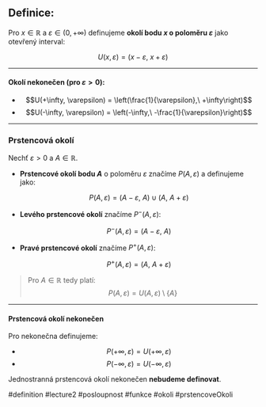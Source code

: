 ## Definice: 
Pro $x \in \mathbb{R}$ a $\varepsilon \in (0, +\infty)$ definujeme **okolí bodu $x$ o poloměru $\varepsilon$** jako otevřený interval:

$$
U(x, \varepsilon) = (x - \varepsilon,\ x + \varepsilon)
$$

---

#### Okolí nekonečen (pro $\varepsilon > 0$):

- $$U(+\infty, \varepsilon) = \left(\frac{1}{\varepsilon},\ +\infty\right)$$
- $$U(-\infty, \varepsilon) = \left(-\infty,\ -\frac{1}{\varepsilon}\right)$$

---

### Prstencová okolí

Nechť $\varepsilon > 0$ a $A \in \mathbb{R}$.

- **Prstencové okolí bodu $A$** o poloměru $\varepsilon$ značíme $P(A, \varepsilon)$ a definujeme jako:

  $$
  P(A, \varepsilon) = (A - \varepsilon,\ A) \cup (A,\ A + \varepsilon)
  $$

- **Levého prstencové okolí** značíme $P^-(A, \varepsilon)$:

  $$
  P^-(A, \varepsilon) = (A - \varepsilon,\ A)
  $$

- **Pravé prstencové okolí** značíme $P^+(A, \varepsilon)$:

  $$
  P^+(A, \varepsilon) = (A,\ A + \varepsilon)
  $$

> Pro $A \in \mathbb{R}$ tedy platí:
> $$
> P(A, \varepsilon) = U(A, \varepsilon) \setminus \{A\}
> $$

---

#### Prstencová okolí nekonečen

Pro nekonečna definujeme:

- $$P(+\infty, \varepsilon) = U(+\infty, \varepsilon)$$  
- $$P(-\infty, \varepsilon) = U(-\infty, \varepsilon)$$

Jednostranná prstencová okolí nekonečen **nebudeme definovat**.


#definition #lecture2 #posloupnost #funkce #okoli #prstencoveOkoli

